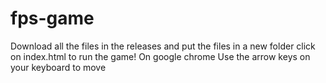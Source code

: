 # fps-game
Download all the files in the releases and put the files in a new folder
click on index.html to run the game! On google chrome
Use the arrow keys on your keyboard to move
